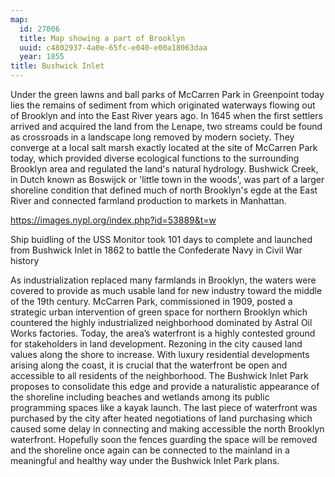 ```yaml
---
map:
  id: 27006
  title: Map showing a part of Brooklyn
  uuid: c4802937-4a0e-65fc-e040-e00a18063daa
  year: 1855
title: Bushwick Inlet
---
```

Under the green lawns and ball parks of McCarren Park in Greenpoint today lies the remains of sediment from which originated waterways flowing out of Brooklyn and into the East River years ago. In 1645 when the first settlers arrived and acquired the land from the Lenape, two streams could be found as crossroads in a landscape long removed by modern society. They converge at a local salt marsh exactly located at the site of McCarren Park today, which provided diverse ecological functions to the surrounding Brooklyn area and regulated the land's natural hydrology. Bushwick Creek, in Dutch known as Boswijck or 'little town in the woods', was part of a larger shoreline condition that defined much of north Brooklyn's egde at the East River and connected farmland production to markets in Manhattan.   

https://images.nypl.org/index.php?id=53889&t=w

Ship buidling of the USS Monitor took 101 days to complete and launched from Bushwick Inlet in 1862 to battle the Confederate Navy in Civil War history

As industrialization replaced many farmlands in Brooklyn, the waters were covered to provide as much usable land for new industry toward the middle of the 19th century. McCarren Park, commissioned in 1909, posted a strategic urban intervention of green space for northern Brooklyn which countered the highly industrialized neighborhood dominated by Astral Oil Works factories. Today, the area’s waterfront is a highly contested ground for stakeholders in land development. Rezoning in the city caused land values along the shore to increase. With luxury residential developments arising along the coast, it is crucial that the waterfront be open and accessible to all residents of the neighborhood. The Bushwick Inlet Park proposes to consolidate this edge and provide a naturalistic appearance of the shoreline including beaches and wetlands among its public programming spaces like a kayak launch. The last piece of waterfront was purchased by the city after heated negotiations of land purchasing which caused some delay in connecting and making accessible the north Brooklyn waterfront. Hopefully soon the fences guarding the space will be removed and the shoreline once again can be connected to the mainland in a meaningful and healthy way under the Bushwick Inlet Park plans. 

